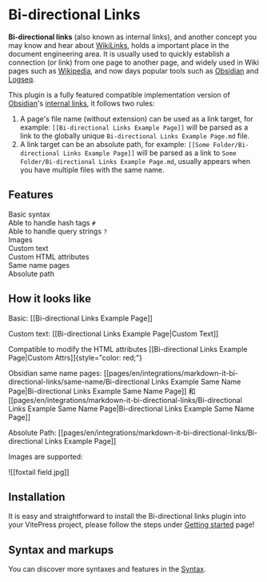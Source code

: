 # Bi-directional Links <Badge type="tip" text="v2.0.0-rc5" />

**Bi-directional links** (also known as internal links), and another concept you may know and hear about [WikiLinks](https://en.wikipedia.org/wiki/Help:Link), holds a important place in the document engineering area. It is usually used to quickly establish a connection (or link) from one page to another page, and widely used in Wiki pages such as [Wikipedia](https://wikipedia.org), and now days popular tools such as [Obsidian](https://obsidian.md/) and [Logseq](https://logseq.com/).

This plugin is a fully featured compatible implementation version of [Obsidian](https://obsidian.md)'s [internal links](https://help.obsidian.md/Linking+notes+and+files/Internal+links), it follows two rules:

1. A page's file name (without extension) can be used as a link target, for example: `[[Bi-directional Links Example Page]]` will be parsed as a link to the globally unique `Bi-directional Links Example Page.md` file.
2. A link target can be an absolute path, for example: `[[Some Folder/Bi-directional Links Example Page]]` will be parsed as a link to `Some Folder/Bi-directional Links Example Page.md`, usually appears when you have multiple files with the same name.

## Features

<div grid="~ cols-[auto_1fr] gap-1" items-start my-1>
  <div h=[1rem]><div i-icon-park-outline:check-one text="green-600" /></div>
  <span>Basic syntax</span>
  <div h=[1rem]><div i-icon-park-outline:check-one text="green-600" /></div>
  <span>Able to handle hash tags <code>#</code></span>
  <div h=[1rem]><div i-icon-park-outline:check-one text="green-600" /></div>
  <span>Able to handle query strings <code>?</code></span>
  <div h=[1rem]><div i-icon-park-outline:check-one text="green-600" /></div>
  <span>Images</span>
  <div h=[1rem]><div i-icon-park-outline:check-one text="green-600" /></div>
  <span>Custom text</span>
  <div h=[1rem]><div i-icon-park-outline:check-one text="green-600" /></div>
  <span>Custom HTML attributes</span>
  <div h=[1rem]><div i-icon-park-outline:check-one text="green-600" /></div>
  <span>Same name pages</span>
  <div h=[1rem]><div i-icon-park-outline:check-one text="green-600" /></div>
  <span>Absolute path</span>
</div>

## How it looks like

Basic: [[Bi-directional Links Example Page]]

Custom text: [[Bi-directional Links Example Page|Custom Text]]

Compatible to modify the HTML attributes [[Bi-directional Links Example Page|Custom Attrs]]{style="color: red;"}

Obsidian same name pages: [[pages/en/integrations/markdown-it-bi-directional-links/same-name/Bi-directional Links Example Same Name Page|Bi-directional Links Example Same Name Page]] 和 [[pages/en/integrations/markdown-it-bi-directional-links/Bi-directional Links Example Same Name Page|Bi-directional Links Example Same Name Page]]

Absolute Path: [[pages/en/integrations/markdown-it-bi-directional-links/Bi-directional Links Example Page]]

Images are supported:

![[foxtail field.jpg]]

## Installation

It is easy and straightforward to install the Bi-directional links plugin into your VitePress project, please follow the steps under [Getting started](./getting-started) page!

## Syntax and markups

You can discover more syntaxes and features in the [Syntax](./syntax).
